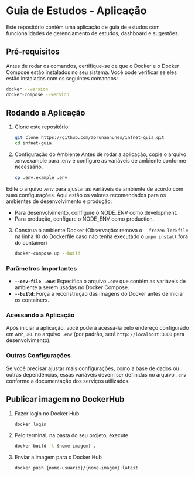 
# Guia de Estudos - Aplicação

Este repositório contém uma aplicação de guia de estudos com funcionalidades de gerenciamento de estudos, dashboard e sugestões.

## Pré-requisitos

Antes de rodar os comandos, certifique-se de que o Docker e o Docker Compose estão instalados no seu sistema. Você pode verificar se eles estão instalados com os seguintes comandos:

```bash
docker --version
docker-compose --version
```

## Rodando a Aplicação

1. Clone este repositório:
   ```bash
   git clone https://github.com/abrunaanunes/infnet-guia.git
   cd infnet-guia

2. Configuração do Ambiente
Antes de rodar a aplicação, copie o arquivo .env.example para .env e configure as variáveis de ambiente conforme necessário.
    ```bash
    cp .env.example .env

Edite o arquivo .env para ajustar as variáveis de ambiente de acordo com suas configurações. Aqui estão os valores recomendados para os ambientes de desenvolvimento e produção:

- Para desenvolvimento, configure o NODE_ENV como development.
- Para produção, configure o NODE_ENV como production.

3. Construa o ambiente Docker (Observação: remova o `--frozen-lockfile` na linha 10 do Dockerfile caso não tenha executado o `pnpm install` fora do container)
    ```bash
    docker-compose up --build

### Parâmetros Importantes

- **`--env-file .env`**: Especifica o arquivo `.env` que contém as variáveis de ambiente a serem usadas no Docker Compose.
- **`--build`**: Força a reconstrução das imagens do Docker antes de iniciar os containers.

### Acessando a Aplicação

Após iniciar a aplicação, você poderá acessá-la pelo endereço configurado em `APP_URL` no arquivo `.env` (por padrão, será `http://localhost:3000` para desenvolvimento).

### Outras Configurações

Se você precisar ajustar mais configurações, como a base de dados ou outras dependências, essas variáveis devem ser definidas no arquivo `.env` conforme a documentação dos serviços utilizados.

## Publicar imagem no DockerHub

1. Fazer login no Docker Hub
   ```bash
   docker login
   
2. Pelo terminal, na pasta do seu projeto, execute
   ```bash
   docker build -t {nome-imagem} .

3. Enviar a imagem para o Docker Hub
   ```bash
   docker push {nome-usuario}/{nome-imagem}:latest

